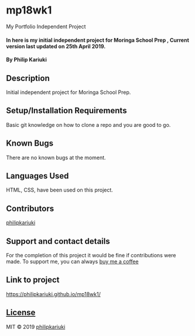 # mp18wk1
My Portfolio Independent Project
#### In here is my initial independent project for Moringa School Prep , Current version last updated on 25th April 2019.
#### By **Philip Kariuki**
## Description
Initial independent project for Moringa School Prep.
## Setup/Installation Requirements
Basic git knowledge on how to clone a repo and you are good to go.
## Known Bugs
There are no known bugs at the moment.
## Languages Used
HTML, CSS, have been used on this project.
## Contributors
<a href="https://github.com/philipkariuki">philipkariuki</a>
## Support and contact details
For the completion of this project it would be fine if contributions were made.
To support me, you can always <a href="https://www.buymeacoffee.com">buy me a coffee</a>
## Link to project
https://philipkariuki.github.io/mp18wk1/
## [License](https://github.com/philipkariuki/mp18wk1/blob/master/LICENSE)
MIT © 2019 [philipkariuki](https://github.com/philipkariuki)

